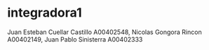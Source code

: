 # integradora1
Juan Esteban Cuellar Castillo A00402548, Nicolas Gongora Rincon A00402149, Juan Pablo Sinisterra A00402333
